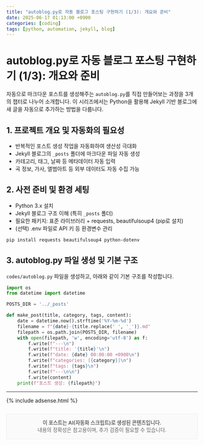 ```yaml
---
title: "autoblog.py로 자동 블로그 포스팅 구현하기 (1/3): 개요와 준비"
date: 2025-06-17 01:13:00 +0900
categories: [coding]
tags: [python, automation, jekyll, blog]
---
```


# autoblog.py로 자동 블로그 포스팅 구현하기 (1/3): 개요와 준비

자동으로 마크다운 포스트를 생성해주는 `autoblog.py`를 직접 만들어보는 과정을 3개의 챕터로 나누어 소개합니다. 이 시리즈에서는 Python을 활용해 Jekyll 기반 블로그에 새 글을 자동으로 추가하는 방법을 다룹니다.

## 1. 프로젝트 개요 및 자동화의 필요성
- 반복적인 포스트 생성 작업을 자동화하여 생산성 극대화
- Jekyll 블로그의 `_posts` 폴더에 마크다운 파일 자동 생성
- 카테고리, 태그, 날짜 등 메타데이터 자동 입력
- 곡 정보, 가사, 앨범아트 등 외부 데이터도 자동 수집 가능

## 2. 사전 준비 및 환경 세팅
- Python 3.x 설치
- Jekyll 블로그 구조 이해 (특히 `_posts` 폴더)
- 필요한 패키지: 표준 라이브러리 + requests, beautifulsoup4 (pip로 설치)
- (선택) .env 파일로 API 키 등 환경변수 관리

```bash
pip install requests beautifulsoup4 python-dotenv
```

## 3. autoblog.py 파일 생성 및 기본 구조
`codes/autoblog.py` 파일을 생성하고, 아래와 같이 기본 구조를 작성합니다.

```python
import os
from datetime import datetime

POSTS_DIR = '../_posts'

def make_post(title, category, tags, content):
    date = datetime.now().strftime('%Y-%m-%d')
    filename = f"{date}-{title.replace(' ', '_')}.md"
    filepath = os.path.join(POSTS_DIR, filename)
    with open(filepath, 'w', encoding='utf-8') as f:
        f.write(f"---\n")
        f.write(f"title: '{title}'\n")
        f.write(f"date: {date} 00:00:00 +0900\n")
        f.write(f"categories: [{category}]\n")
        f.write(f"tags: {tags}\n")
        f.write(f"---\n\n")
        f.write(content)
    print(f"포스트 생성: {filepath}")
```

---
{% include adsense.html %}
<div style="margin-top:2em; padding:1em; border:1px solid #eee; background:#fafafa; font-size:0.95em; color:#666; text-align:center;">
  <strong>이 포스트는 AI(자동화 스크립트)로 생성된 콘텐츠입니다.</strong><br>
  내용의 정확성은 참고용이며, 추가 검증이 필요할 수 있습니다.
</div>
